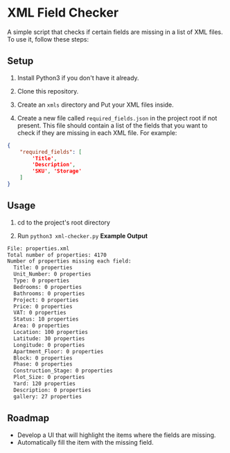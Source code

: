 # XML Field Checker

A simple script that checks if certain fields are missing in a list of XML files. To use it, follow these steps:

## Setup
1. Install Python3 if you don't have it already.

2. Clone this repository.

3. Create an `xmls` directory and Put your XML files inside.

4. Create a new file called `required_fields.json` in the project root if not present. This file should contain a list of the fields that you want to check if they are missing in each XML file. For example:
```json
{
    "required_fields": [
        'Title', 
        'Description', 
        'SKU', 'Storage'
    ]
}
```

## Usage
1. cd to the project's root directory

2. Run `python3 xml-checker.py`
**Example Output** 
```bash
File: properties.xml
Total number of properties: 4170
Number of properties missing each field:
  Title: 0 properties
  Unit_Number: 0 properties
  Type: 0 properties
  Bedrooms: 0 properties
  Bathrooms: 0 properties
  Project: 0 properties
  Price: 0 properties
  VAT: 0 properties
  Status: 10 properties
  Area: 0 properties
  Location: 100 properties
  Latitude: 30 properties
  Longitude: 0 properties
  Apartment_Floor: 0 properties
  Block: 0 properties
  Phase: 0 properties
  Construction_Stage: 0 properties
  Plot_Size: 0 properties
  Yard: 120 properties
  Description: 0 properties
  gallery: 27 properties
  ```

## Roadmap
- Develop a UI that will highlight the items where the fields are missing.
- Automatically fill the item with the missing field.